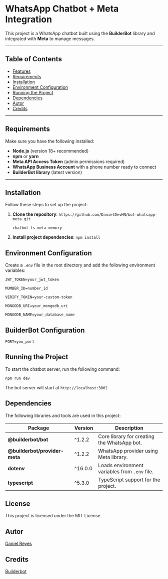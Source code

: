 # WhatsApp Chatbot + Meta Integration

This project is a WhatsApp chatbot built using the **BuilderBot** library and integrated with **Meta** to manage messages.

---

## **Table of Contents**

- [Features](#features)
- [Requirements](#requirements)
- [Installation](#installation)
- [Environment Configuration](#environment-configuration)
- [Running the Project](#running-the-project)
- [Dependencies](#dependencies)
- [Autor](#autor)
- [Credits](#credits)

---

## **Requirements**

Make sure you have the following installed:

- **Node.js** (version 18+ recommended)
- **npm** or **yarn**
- **Meta API Access Token** (admin permissions required)
- **WhatsApp Business Account** with a phone number ready to connect
- **BuilderBot library** (latest version)

---

## **Installation**

Follow these steps to set up the project:

1. **Clone the repository**:
   ```https://github.com/DanielDevHN/bot-whatsapp-meta.git```

   ```chatbot-ts-meta-memory```

2. **Install project dependencies**:
   ```npm install```


## **Environment Configuration**

Create a ```.env``` file in the root directory and add the following environment variables:

```JWT_TOKEN=your_jwt_token```

```MUMBER_ID=number_id```

```VERIFY_TOKEN=your-custom-token```

```MONGODB_URI=your_mongodb_uri```

```MONGODB_NAME=your_database_name```


## BuilderBot Configuration
```PORT=you_port```                                      

## Running the Project

To start the chatbot server, run the following command:

```npm run dev```

The bot server will start at ```http://localhost:3002```

## Dependencies

The following libraries and tools are used in this project:

| **Package**                         | **Version** | **Description**                                     |
|-------------------------------------|-------------|----------------------------------------------------|
| **@builderbot/bot**                 | ^1.2.2      | Core library for creating the WhatsApp bot.        |
| **@builderbot/provider-meta**       | ^1.2.2      | WhatsApp provider using Meta library.              |
| **dotenv**                          | ^16.0.0     | Loads environment variables from `.env` file.      |
| **typescript**                      | ^5.3.0      | TypeScript support for the project.                |


## License

This project is licensed under the MIT License.

## Autor

[Daniel Reyes](mailto:dangrereyes@gmail.com)

## Credits

[Builderbot](https://www.builderbot.app/)